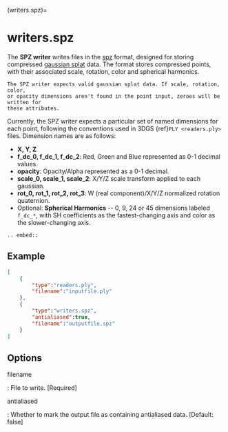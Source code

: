 (writers.spz)=

# writers.spz

The **SPZ writer** writes files in the [spz] format, designed for
storing compressed [gaussian splat] data. The format stores compressed
points, with their associated scale, rotation, color and spherical harmonics.

```{note}
The SPZ writer expects valid gaussian splat data. If scale, rotation, color, 
or opacity dimensions aren't found in the point input, zeroes will be written for
these attributes.
```

Currently, the SPZ writer expects a particular set of named dimensions for each point, 
following the conventions used in 3DGS {ref}`PLY <readers.ply>` files. Dimension names
are as follows:
- **X, Y, Z**
- **f_dc_0, f_dc_1, f_dc_2**: Red, Green and Blue represented as 0-1 decimal values.
- **opacity**: Opacity/Alpha represented as a 0-1 decimal.
- **scale_0, scale_1, scale_2**: X/Y/Z scale transform applied to each gaussian.
- **rot_0, rot_1, rot_2, rot_3**: W (real component)/X/Y/Z normalized rotation quaternion.
- Optional: **Spherical Harmonics** -- 0, 9, 24 or 45 dimensions labeled `f_dc_*`, with SH
coefficients as the fastest-changing axis and color as the slower-changing axis.

```{eval-rst}
.. embed::
```

## Example

```json
[
    {
        "type":"readers.ply",
        "filename":"inputfile.ply"
    },
    {
        "type":"writers.spz",
        "antialiased":true,
        "filename":"outputfile.spz"
    }
]
```

## Options

filename

: File to write. \[Required\]

antialiased

: Whether to mark the output file as containing antialiased data.
  \[Default: false\]

```{include} writer_opts.md
```

[spz]: https://github.com/nianticlabs/spz
[gaussian splat]: https://en.wikipedia.org/wiki/Gaussian_splatting#3D_Gaussian_splatting
